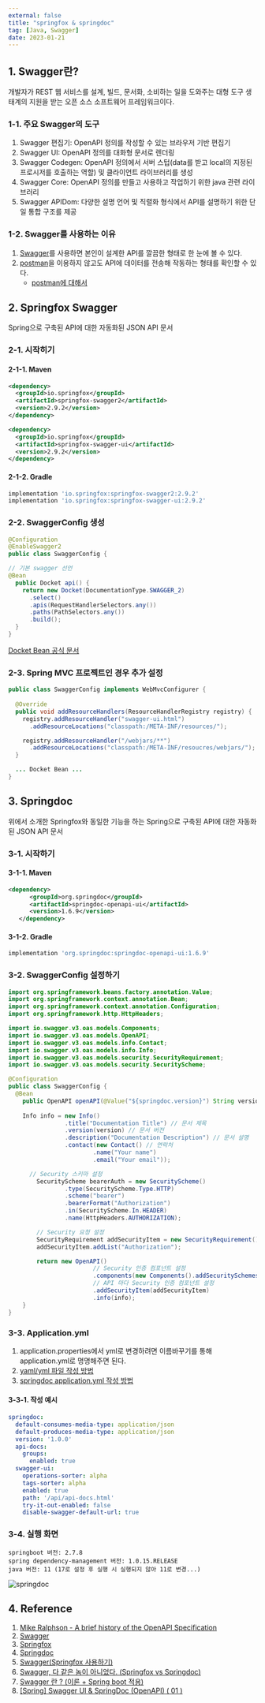 ```yaml
---
external: false
title: "springfox & springdoc"
tag: [Java, Swagger]
date: 2023-01-21
---
```


## 1. Swagger란?

개발자가 REST 웹 서비스를 설계, 빌드, 문서화, 소비하는 일을 도와주는 대형 도구 생태계의 지원을 받는 오픈 소스 소프트웨어 프레임워크이다.

### 1-1. 주요 Swagger의 도구

1. Swagger 편집기: OpenAPI 정의를 작성할 수 있는 브라우저 기반 편집기
2. Swagger UI: OpenAPI 정의를 대화형 문서로 렌더링
3. Swagger Codegen: OpenAPI 정의에서 서버 스텁(data를 받고 local의 지정된 프로시저를 호출하는 역할) 및 클라이언트 라이브러리를 생성
4. Swagger Core: OpenAPI 정의를 만들고 사용하고 작업하기 위한 java 관련 라이브러리
5. Swagger APIDom: 다양한 설명 언어 및 직렬화 형식에서 API를 설명하기 위한 단일 통합 구조를 제공

### 1-2. Swagger를 사용하는 이유

1. [Swagger](https://swagger.io/ "Swagger 공식 사이트")를 사용하면 본인이 설계한 API를 깔끔한 형태로 한 눈에 볼 수 있다.
2. [postman](https://www.postman.com/ "개발자들이 API를 디자인하고 빌드하고 테스트하고 반복하기 위한 API 플랫폼")을 이용하지 않고도 API에 데이터를 전송해 작동하는 형태를 확인할 수 있다.
   - [postman에 대해서](https://meetup.nhncloud.com/posts/107 "postman 사용방법에 관한 글입니다.")

## 2. Springfox Swagger

Spring으로 구축된 API에 대한 자동화된 JSON API 문서

### 2-1. 시작히기

#### 2-1-1. Maven

```xml
<dependency>
  <groupId>io.springfox</groupId>
  <artifactId>springfox-swagger2</artifactId>
  <version>2.9.2</version>
</dependency>

<dependency>
  <groupId>io.springfox</groupId>
  <artifactId>springfox-swagger-ui</artifactId>
  <version>2.9.2</version>
</dependency>
```

#### 2-1-2. Gradle

```gradle
implementation 'io.springfox:springfox-swagger2:2.9.2'
implementation 'io.springfox:springfox-swagger-ui:2.9.2'
```

### 2-2. SwaggerConfig 생성

```java
@Configuration
@EnableSwagger2
public class SwaggerConfig {

// 기본 swagger 선언
@Bean
  public Docket api() {
    return new Docket(DocumentationType.SWAGGER_2)
      .select()
      .apis(RequestHandlerSelectors.any())
      .paths(PathSelectors.any())
      .build();
  }
}
```

[Docket Bean 공식 문서](https://springfox.github.io/springfox/javadoc/2.7.0/springfox/documentation/spring/web/plugins/Docket.html "Docket Bean에 관한 자세한 설명 확인하기")

### 2-3. Spring MVC 프로젝트인 경우 추가 설정

```java
public class SwaggerConfig implements WebMvcConfigurer {
    
  @Override
  public void addResourceHandlers(ResourceHandlerRegistry registry) {
    registry.addResourceHandler("swagger-ui.html")
      .addResourceLocations("classpath:/META-INF/resources/");

    registry.addResourceHandler("/webjars/**")
      .addResourceLocations("classpath:/META-INF/resoucres/webjars/");
  }

  ... Docket Bean ...
}
```

## 3. Springdoc

위에서 소개한 Springfox와 동일한 기능을 하는 Spring으로 구축된 API에 대한 자동화된 JSON API 문서

### 3-1. 시작하기

#### 3-1-1. Maven

```xml
<dependency>
      <groupId>org.springdoc</groupId>
      <artifactId>springdoc-openapi-ui</artifactId>
      <version>1.6.9</version>
   </dependency>
```

#### 3-1-2. Gradle

```gradle
implementation 'org.springdoc:springdoc-openapi-ui:1.6.9'
```

### 3-2. SwaggerConfig 설정하기

```java
import org.springframework.beans.factory.annotation.Value;
import org.springframework.context.annotation.Bean;
import org.springframework.context.annotation.Configuration;
import org.springframework.http.HttpHeaders;

import io.swagger.v3.oas.models.Components;
import io.swagger.v3.oas.models.OpenAPI;
import io.swagger.v3.oas.models.info.Contact;
import io.swagger.v3.oas.models.info.Info;
import io.swagger.v3.oas.models.security.SecurityRequirement;
import io.swagger.v3.oas.models.security.SecurityScheme;

@Configuration
public class SwaggerConfig {
  @Bean
    public OpenAPI openAPI(@Value("${springdoc.version}") String version) {
        
    Info info = new Info()
                .title("Documentation Title") // 문서 제목
                .version(version) // 문서 버전
                .description("Documentation Description") // 문서 설명
                .contact(new Contact() // 연락처
                        .name("Your name")
                        .email("Your email"));

      // Security 스키마 설정
        SecurityScheme bearerAuth = new SecurityScheme()
                .type(SecurityScheme.Type.HTTP)
                .scheme("bearer")
                .bearerFormat("Authorization")
                .in(SecurityScheme.In.HEADER)
                .name(HttpHeaders.AUTHORIZATION);

        // Security 요청 설정
        SecurityRequirement addSecurityItem = new SecurityRequirement();
        addSecurityItem.addList("Authorization");

        return new OpenAPI()
                        // Security 인증 컴포넌트 설정
                        .components(new Components().addSecuritySchemes("Authorization", bearerAuth))
                        // API 마다 Security 인증 컴포넌트 설정
                        .addSecurityItem(addSecurityItem)
                        .info(info);
    }
}
```

### 3-3. Application.yml

1. application.properties에서 yml로 변경하려면 이름바꾸기를 통해 application.yml로 명명해주면 된다.
2. [yaml/yml 파일 작성 방법](https://velog.io/@bloomspes/yaml-%ED%8C%8C%EC%9D%BC-%EC%9E%91%EC%84%B1-%EC%9A%94%EB%A0%B9-%EA%B8%B0%EC%B4%88%ED%8E%B8-%EC%8A%A4%ED%94%84%EB%A7%81%ED%8E%B8)
3. [springdoc application.yml 작성 방법](https://springdoc.org/#properties)

#### 3-3-1. 작성 예시

```yml
springdoc:
  default-consumes-media-type: application/json
  default-produces-media-type: application/json
  version: '1.0.0'
  api-docs:
    groups:
      enabled: true
  swagger-ui:
    operations-sorter: alpha
    tags-sorter: alpha
    enabled: true
    path: '/api/api-docs.html'
    try-it-out-enabled: false
    disable-swagger-default-url: true
```

### 3-4. 실행 화면

```textile
springboot 버전: 2.7.8
spring dependency-management 버전: 1.0.15.RELEASE
java 버전: 11 (17로 설정 후 실행 시 실행되지 않아 11로 변경...)
```

![springdoc](/images/springdoc.png)

## 4. Reference

1. [Mike Ralphson - A brief history of the OpenAPI Specification](https://dev.to/mikeralphson/a-brief-history-of-the-openapi-specification-3g27)
2. [Swagger](https://swagger.io/)
3. [Springfox](https://github.com/springfox/springfox)
4. [Springdoc](https://springdoc.org/)
5. [Swagger(Springfox 사용하기)](https://dev-jwblog.tistory.com/20)
6. [Swagger, 다 같은 놈이 아니었다. (Springfox vs Springdoc)](https://velog.io/@ychxexn/Swagger-%EB%8B%A4-%EA%B0%99%EC%9D%80-%EB%86%88%EC%9D%B4-%EC%95%84%EB%8B%88%EC%97%88%EB%8B%A4.-Springfox-vs-Springdoc)
7. [Swagger 란 ? (이론 + Spring boot 적용)](https://velog.io/@soyeon207/%EC%9A%B0%EB%8B%B9%ED%83%95%ED%83%95-Swagger-%EC%A0%81%EC%9A%A9%EA%B8%B0#%ED%99%94%EB%A9%B4-%EC%A0%81%EC%9A%A9-%EC%98%88%EC%8B%9C)
8. [[Spring] Swagger UI & SpringDoc (OpenAPI) ( 01 )](https://velog.io/@hwan2da/Spring-Swagger-UI-SpringDoc-OpenAPI-01)
